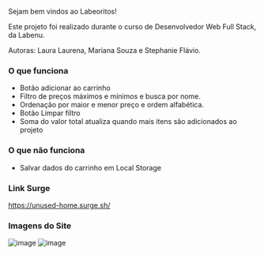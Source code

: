 Sejam bem vindos ao Labeoritos!

Este projeto foi realizado durante o curso de Desenvolvedor Web Full Stack, da Labenu.

Autoras: Laura Laurena, Mariana Souza e Stephanie Flávio.
### O que funciona
- Botão adicionar ao carrinho
- Filtro de preços máximos e mínimos e busca por nome.
- Ordenação por maior e menor preço e ordem alfabética.
- Botão Limpar filtro
- Soma do valor total atualiza quando mais itens são adicionados ao projeto

### O que não funciona
- Salvar dados do carrinho em Local Storage

### Link Surge 
https://unused-home.surge.sh/

### Imagens do Site
![image](https://user-images.githubusercontent.com/23243161/133992951-75adbeca-8358-4a2d-ac2d-58990f45a12e.png)
![image](https://user-images.githubusercontent.com/23243161/133992981-f52f7c6c-d13d-4f58-a972-c1377ce2180a.png)
